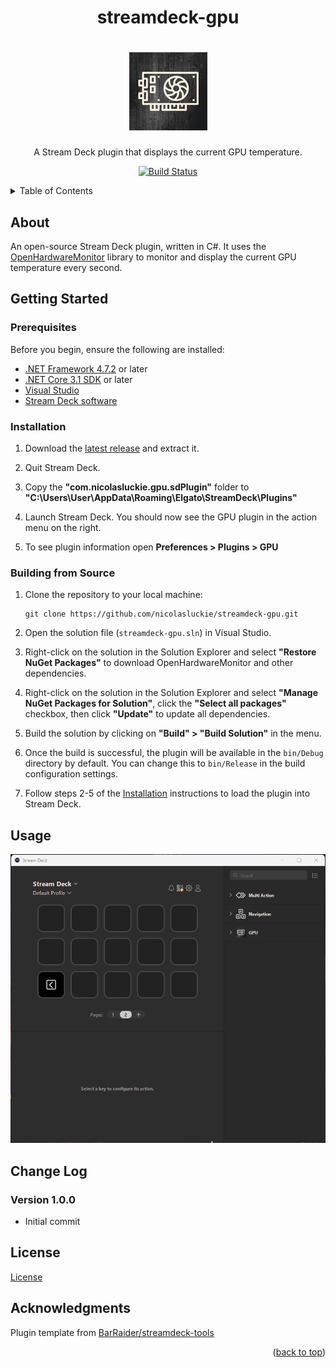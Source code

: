 <a name="readme-top"></a>
<h1 align="center">streamdeck-gpu</h1>

<h1 align="center">
  <a href="" target="_blank">
    <img src="streamdeck-gpu/gpu/Images/pluginAction@2x.png" alt="Logo" width="125" height="125">
  </a>
</h1>

<p align="center">A Stream Deck plugin that displays the current GPU temperature.</p>

<p align="center"><a href="https://github.com/nicolasluckie/streamdeck-gpu/actions/workflows/main.yml"><img src="https://github.com/nicolasluckie/streamdeck-gpu/actions/workflows/main.yml/badge.svg" alt="Build Status"></a></p>

<details>
  <summary>Table of Contents</summary>
  <ol>
    <li>
      <a href="#about">About</a>
    </li>
    <li>
      <a href="#getting-started">Getting Started</a>
      <ul>
        <li><a href="#prerequisites">Prerequisites</a></li>
        <li><a href="#installation">Installation</a></li>
        <li><a href="#building-from-source">Building from Source</a></li>
      </ul>
    </li>
    <li><a href="#usage">Usage</a></li>
    <li><a href="#change-log">Change Log</a></li>
    <li><a href="#license">License</a></li>
    <li><a href="#acknowledgments">Acknowledgments</a></li>
  </ol>
</details>

## About

An open-source Stream Deck plugin, written in C#. It uses the [OpenHardwareMonitor](https://openhardwaremonitor.org/) library to monitor and display the current GPU temperature every second.

## Getting Started

### Prerequisites

Before you begin, ensure the following are installed:

- [.NET Framework 4.7.2](https://dotnet.microsoft.com/en-us/download/dotnet-framework/net472) or later
- [.NET Core 3.1 SDK](https://dotnet.microsoft.com/en-us/download/dotnet) or later
- [Visual Studio](https://visualstudio.microsoft.com/downloads/)
- [Stream Deck software](https://www.elgato.com/ca/en/s/downloads)

### Installation

1. Download the [latest release](https://github.com/nicolasluckie/streamdeck-gpu/releases/) and extract it.

2. Quit Stream Deck.

3. Copy the **"com.nicolasluckie.gpu.sdPlugin"** folder to **"C:\Users\User\AppData\Roaming\Elgato\StreamDeck\Plugins\"**

4. Launch Stream Deck. You should now see the GPU plugin in the action menu on the right.

5. To see plugin information open **Preferences > Plugins > GPU**

### Building from Source

1. Clone the repository to your local machine:

    ```
    git clone https://github.com/nicolasluckie/streamdeck-gpu.git
    ```

2. Open the solution file (`streamdeck-gpu.sln`) in Visual Studio.

3. Right-click on the solution in the Solution Explorer and select **"Restore NuGet Packages"** to download OpenHardwareMonitor and other dependencies.
   
4. Right-click on the solution in the Solution Explorer and select **"Manage NuGet Packages for Solution"**, click the **"Select all packages"** checkbox, then click **"Update"** to update all dependencies.

5. Build the solution by clicking on **"Build" > "Build Solution"** in the menu.

6. Once the build is successful, the plugin will be available in the `bin/Debug` directory by default. You can change this to `bin/Release` in the build configuration settings.

7. Follow steps 2-5 of the [Installation](#installation) instructions to load the plugin into Stream Deck.

## Usage

![usage](/usage.gif)

## Change Log

### Version 1.0.0
- Initial commit

## License

[License](/LICENSE)

## Acknowledgments

Plugin template from [BarRaider/streamdeck-tools](https://github.com/BarRaider/streamdeck-tools)

<p align="right">(<a href="#readme-top">back to top</a>)</p>
